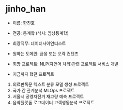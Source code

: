 # jinho_han


- 이름: 한진호

- 전공: 통계학 (석사: 임상통계학)

- 희망직무: 데이터사이언티스트

- 원하는 도메인: 금융 또는 오락 컨텐츠

- 희망 프로젝트: NLP(자연어 처리)관련 프로젝트 서비스 개발

- 지금까지 했던 프로젝트
1) 의료판독문 텍스트 분류 모델 생성 프로젝트
2) 국가 간 관계분석 MLOps 프로젝트
3) 서울시 공영자전거 재고량 예측 프로젝트
4) 음악플랫폼 로그데이터 고객행동분석 프로젝트
